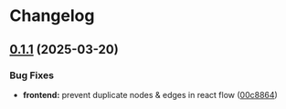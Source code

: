 # Changelog

## [0.1.1](https://github.com/daurer/test-workflows/compare/workflows-lib@v0.1.0...workflows-lib@v0.1.1) (2025-03-20)


### Bug Fixes

* **frontend:** prevent duplicate nodes & edges in react flow ([00c8864](https://github.com/daurer/test-workflows/commit/00c88643096777fc823a853a72fc62bd3921ca02))
